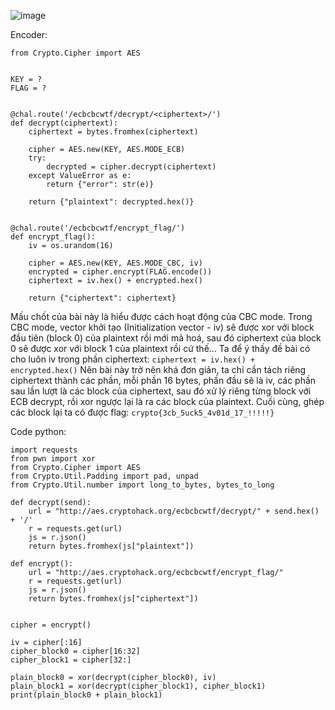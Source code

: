 ![image](https://github.com/Vanmaxohp/EHC_Challenge_CryptoHack/assets/90485791/aac29c04-fc31-4d4a-ac10-c5940059c4fa)

Encoder:
```
from Crypto.Cipher import AES


KEY = ?
FLAG = ?


@chal.route('/ecbcbcwtf/decrypt/<ciphertext>/')
def decrypt(ciphertext):
    ciphertext = bytes.fromhex(ciphertext)

    cipher = AES.new(KEY, AES.MODE_ECB)
    try:
        decrypted = cipher.decrypt(ciphertext)
    except ValueError as e:
        return {"error": str(e)}

    return {"plaintext": decrypted.hex()}


@chal.route('/ecbcbcwtf/encrypt_flag/')
def encrypt_flag():
    iv = os.urandom(16)

    cipher = AES.new(KEY, AES.MODE_CBC, iv)
    encrypted = cipher.encrypt(FLAG.encode())
    ciphertext = iv.hex() + encrypted.hex()

    return {"ciphertext": ciphertext}
```
Mấu chốt của bài này là hiểu được cách hoạt động của CBC mode.
Trong CBC mode, vector khởi tạo (Initialization vector - iv) sẽ được xor với block đầu tiên (block 0) của plaintext rồi mới mã hoá, sau đó ciphertext của block 0 sẽ được xor với block 1 của plaintext rồi cứ thế...
Ta để ý thấy đề bài có cho luôn iv trong phần ciphertext: 
`ciphertext = iv.hex() + encrypted.hex()`
Nên bài này trở nên khá đơn giản, ta chỉ cần tách riêng ciphertext thành các phần, mỗi phần 16 bytes, phần đầu sẽ là iv, các phần sau lần lượt là các block của ciphertext, sau đó xử lý riêng từng block với ECB decrypt, rồi xor ngược lại là ra các block của plaintext.
Cuối cùng, ghép các block lại ta có được flag: `crypto{3cb_5uck5_4v01d_17_!!!!!}`

Code python:
```
import requests
from pwn import xor
from Crypto.Cipher import AES
from Crypto.Util.Padding import pad, unpad
from Crypto.Util.number import long_to_bytes, bytes_to_long

def decrypt(send):
	url = "http://aes.cryptohack.org/ecbcbcwtf/decrypt/" + send.hex() + '/'
	r = requests.get(url)
	js = r.json()
	return bytes.fromhex(js["plaintext"])

def encrypt():
	url = "http://aes.cryptohack.org/ecbcbcwtf/encrypt_flag/"
	r = requests.get(url)
	js = r.json()
	return bytes.fromhex(js["ciphertext"])


cipher = encrypt()

iv = cipher[:16]
cipher_block0 = cipher[16:32]
cipher_block1 = cipher[32:]

plain_block0 = xor(decrypt(cipher_block0), iv)
plain_block1 = xor(decrypt(cipher_block1), cipher_block1)
print(plain_block0 + plain_block1)
```
